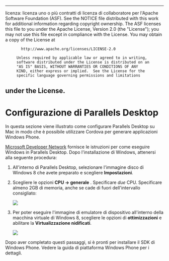 * * *

licenza: licenza uno o più contratti di licenza di collaboratore per l'Apache Software Foundation (ASF). See the NOTICE file distributed with this work for additional information regarding copyright ownership. The ASF licenses this file to you under the Apache License, Version 2.0 (the "License"); you may not use this file except in compliance with the License. You may obtain a copy of the License at

           http://www.apache.org/licenses/LICENSE-2.0
    
         Unless required by applicable law or agreed to in writing,
         software distributed under the License is distributed on an
         "AS IS" BASIS, WITHOUT WARRANTIES OR CONDITIONS OF ANY
         KIND, either express or implied.  See the License for the
         specific language governing permissions and limitations
    

## under the License.

# Configurazione di Parallels Desktop

In questa sezione viene illustrato come configurare Parallels Desktop su Mac in modo che è possibile utilizzare Cordova per generare applicazioni Windows Phone.

[Microsoft Developer Network][1] fornisce le istruzioni per come eseguire Windows in Parallels Desktop. Dopo l'installazione di Windows, attenersi alla seguente procedura:

 [1]: http://msdn.microsoft.com/en-US/library/windows/apps/jj945424

1.  All'interno di Parallels Desktop, selezionare l'immagine disco di Windows 8 che avete preparato e scegliere **Impostazioni**.

2.  Scegliere le opzioni **CPU → generale** . Specificare *due* CPU. Specificare almeno 2GB di memoria, anche se cade di fuori dell'intervallo consigliato:
    
    ![][2]

3.  Per poter eseguire l'immagine di emulatore di dispositivo all'interno della macchina virtuale di Windows 8, scegliere le opzioni di **ottimizzazioni** e abilitare la **Virtualizzazione nidificati**.
    
    ![][3]

 [2]: img/guide/platforms/wp8/parallel_cpu_opts.png
 [3]: img/guide/platforms/wp8/parallel_optimize_opts.png

Dopo aver completato questi passaggi, si è pronti per installare il SDK di Windows Phone. Vedere la guida di piattaforma Windows Phone per i dettagli.